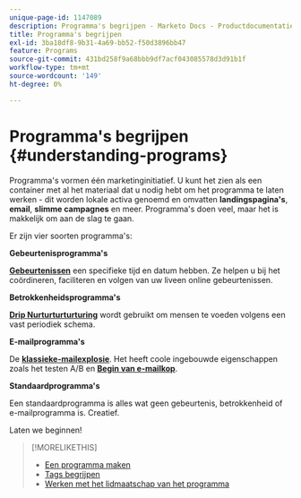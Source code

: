 ```yaml
---
unique-page-id: 1147089
description: Programma's begrijpen - Marketo Docs - Productdocumentatie
title: Programma's begrijpen
exl-id: 3ba18df8-9b31-4a69-bb52-f50d3896bb47
feature: Programs
source-git-commit: 431bd258f9a68bbb9df7acf043085578d3d91b1f
workflow-type: tm+mt
source-wordcount: '149'
ht-degree: 0%

---
```


# Programma&#39;s begrijpen {#understanding-programs}

Programma&#39;s vormen één marketinginitiatief. U kunt het zien als een container met al het materiaal dat u nodig hebt om het programma te laten werken - dit worden lokale activa genoemd en omvatten **landingspagina&#39;s**, **email**, **slimme campagnes** en meer. Programma&#39;s doen veel, maar het is makkelijk om aan de slag te gaan.

Er zijn vier soorten programma&#39;s:

**Gebeurtenisprogramma&#39;s**

**[Gebeurtenissen](/help/marketo/product-docs/demand-generation/events/understanding-events/understanding-event-programs.md)** een specifieke tijd en datum hebben. Ze helpen u bij het coördineren, faciliteren en volgen van uw liveen online gebeurtenissen.

**Betrokkenheidsprogramma&#39;s**

**[Drip Nurturturturturing](/help/marketo/product-docs/email-marketing/drip-nurturing/creating-an-engagement-program/understanding-engagement-programs.md)** wordt gebruikt om mensen te voeden volgens een vast periodiek schema.

**E-mailprogramma&#39;s**

De **[klassieke-mailexplosie](/help/marketo/product-docs/email-marketing/email-programs/creating-an-email-program/understanding-email-programs.md)**. Het heeft coole ingebouwde eigenschappen zoals het testen A/B en **[Begin van e-mailkop](/help/marketo/product-docs/email-marketing/email-programs/email-program-actions/head-start-for-email-programs.md)**.

**Standaardprogramma&#39;s**

Een standaardprogramma is alles wat geen gebeurtenis, betrokkenheid of e-mailprogramma is. Creatief.

Laten we beginnen!

>[!MORELIKETHIS]
>
>* [Een programma maken](/help/marketo/product-docs/email-marketing/email-programs/creating-an-email-program/create-an-email-program.md)
>* [Tags begrijpen](/help/marketo/product-docs/core-marketo-concepts/programs/working-with-programs/understanding-tags.md)
>* [Werken met het lidmaatschap van het programma](/help/marketo/product-docs/core-marketo-concepts/programs/creating-programs/understanding-program-membership.md)
